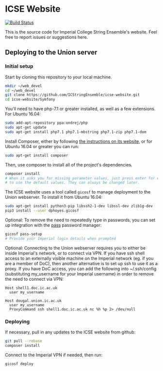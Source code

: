 # ICSE Website

[![Build Status](https://drone.io/github.com/ICStringEnsemble/icse-website/status.png)](https://drone.io/github.com/ICStringEnsemble/icse-website/latest)

This is the source code for Imperial College String Ensemble's website. Feel free to report issues or suggestions here.


## Deploying to the Union server

### Initial setup

Start by cloning this repository to your local machine.

```bash
mkdir ~/web_devel
cd ~/web_devel
git clone https://github.com/ICStringEnsemble/icse-website.git
cd icse-website/Symfony
```

You'll need to have php-7.1 or greater installed, as well as a few extensions.
For Ubuntu 16.04:

```bash
sudo add-apt-repository ppa:ondrej/php
sudo apt-get update
sudo apt-get install php7.1 php7.1-mbstring php7.1-zip php7.1-dom
```

Install Composer, either by following [the instructions on its
website](https://getcomposer.org/download/), or for Ubuntu 16.04 or greater
you can run:

```bash
sudo apt-get install composer
```

Then, use composer to install all of the project's dependencies.

```bash
composer install
# When it asks you for missing parameter values, just press enter for each one
# to use the default values. They can always be changed later.
```

The ICSE website uses a tool called `gicosf` to manage deployment to the Union
webserver. To install it from Ubuntu 16.04:

```bash
sudo apt-get install python3-pip libssh2-1-dev libssl-dev zlib1g-dev
pip3 install --user dphoyes.gicosf
```

Optional: To remove the need to repeatedly type in passwords, you can set up
integration with the [pass](https://www.passwordstore.org/) password manager:

```bash
gicosf pass-setup
# Provide your Imperial login details when prompted
```

Optional: Connecting to the Union webserver requires you to either be inside
Imperial's network, or to connect via VPN. If you have ssh shell access to an
externally visible machine on the Imperial network (eg. if you are a member of
DoC), then another alternative is to set up ssh to use it as a proxy. If you
have DoC access, you can add the following into ~/.ssh/config (substituting
my_username for your Imperial username) in order to remove the need to connect
via VPN:

```
Host shell1.doc.ic.ac.uk
  user my_username

Host dougal.union.ic.ac.uk
  user my_username
  ProxyCommand ssh shell1.doc.ic.ac.uk nc %h %p 2> /dev/null
```

### Deploying

If necessary, pull in any updates to the ICSE website from github:

```bash
git pull --rebase
composer install
```

Connect to the Imperial VPN if needed, then run:

```bash
gicosf deploy
```
